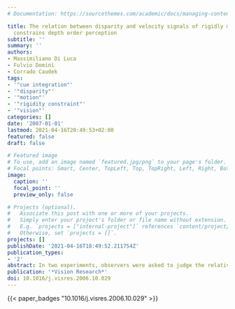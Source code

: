 ```yaml
---
# Documentation: https://sourcethemes.com/academic/docs/managing-content/

title: The relation between disparity and velocity signals of rigidly moving objects
  constrains depth order perception
subtitle: ''
summary: ''
authors:
- Massimiliano Di Luca
- Fulvio Domini
- Corrado Caudek
tags:
- '"cue integration"'
- '"disparity"'
- '"motion"'
- '"rigidity constraint"'
- '"vision"'
categories: []
date: '2007-01-01'
lastmod: 2021-04-16T20:49:53+02:00
featured: false
draft: false

# Featured image
# To use, add an image named `featured.jpg/png` to your page's folder.
# Focal points: Smart, Center, TopLeft, Top, TopRight, Left, Right, BottomLeft, Bottom, BottomRight.
image:
  caption: ''
  focal_point: ''
  preview_only: false

# Projects (optional).
#   Associate this post with one or more of your projects.
#   Simply enter your project's folder or file name without extension.
#   E.g. `projects = ["internal-project"]` references `content/project/deep-learning/index.md`.
#   Otherwise, set `projects = []`.
projects: []
publishDate: '2021-04-16T18:49:52.211754Z'
publication_types:
- '2'
abstract: In two experiments, observers were asked to judge the relative depth of a probe and one or two flanker dots. In Experiment 1, we found that such judgments were influenced by the properties of adjacent image regions, that is, by the amount of angular rotation of a surrounding cloud of dots. In Experiment 2, we found that the properties of the adjacent image regions affected the precision of the observers' judgments. With only the probe and the flanker dots presented in isolation, the precision of observers' judgments was much lower than when probe and the flanker dots were surrounded by a rigidly-connected cloud of dots. Conversely, a non-rigid rotation of the surrounding dots was detrimental to the precision of visual performance. These data can be accounted for by the Intrinsic Constraint model [Domini, F., Caudek, C., & Tassinari, H. (2006). Stereo and motion information are not independently processed by the visual system. Vision Research, 46, 1707-1723], which incorporates the mutual constraints relating disparity and motion signals. The present investigation does not show that the rigidity constraint affects the visual interpretation of motion information alone. Rather, our results show that perceptual performance is affected by the linear relation between disparity and velocity signals, when both depth-cues are present and the distal object is, in fact, rigid. © 2006 Elsevier Ltd. All rights reserved.
publication: '*Vision Research*'
doi: 10.1016/j.visres.2006.10.029
---
```

{{< paper_badges "10.1016/j.visres.2006.10.029" >}}
